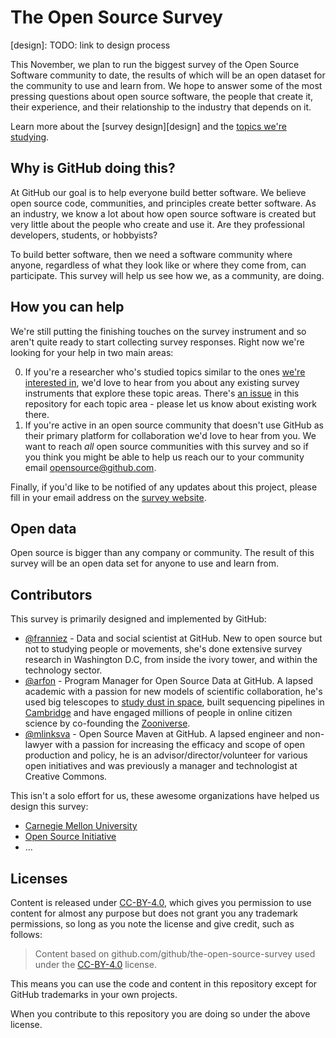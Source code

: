 # The Open Source Survey

[design]: TODO: link to design process

This November, we plan to run the biggest survey of the Open Source Software community to date, the results of which will be an open dataset for the community to use and learn from. We hope to answer some of the most pressing questions about open source software, the people that create it, their experience, and their relationship to the industry that depends on it.

Learn more about the [survey design][design] and the [topics we're studying](https://github.com/github/the-open-source-survey/blob/master/survey-topics.md).

## Why is GitHub doing this?

At GitHub our goal is to help everyone build better software. We believe open source code, communities, and principles create better software. As an industry, we know a lot about how open source software is created but very little about the people who create and use it. Are they professional developers, students, or hobbyists?

To build better software, then we need a software community where anyone, regardless of what they look like or where they come from, can participate. This survey will help us see how we, as a community, are doing.

## How you can help

We're still putting the finishing touches on the survey instrument and so aren't quite ready to start collecting survey responses. Right now we're looking for your help in two main areas:

0. If you're a researcher who's studied topics similar to the ones [we're interested in](https://github.com/github/the-open-source-survey/blob/master/survey-topics.md), we'd love to hear from you about any existing survey instruments that explore these topic areas. There's [an issue](https://github.com/github/the-open-source-survey/issues?q=is%3Aopen+is%3Aissue+label%3A%22help+wanted%22) in this repository for each topic area - please let us know about existing work there.
0. If you're active in an open source community that doesn't use GitHub as their primary platform for collaboration we'd love to hear from you. We want to reach _all_ open source communities with this survey and so if you think you might be able to help us reach our to your community email opensource@github.com.

Finally, if you'd like to be notified of any updates about this project, please fill in your email address on the [survey website](http://opensourcesurvey.org).

## Open data

Open source is bigger than any company or community. The result of this survey will be an open data set for anyone to use and learn from.

## Contributors

This survey is primarily designed and implemented by GitHub:

- [@franniez](https://github.com/franniez) -  Data and social scientist at GitHub. New to open source but not to studying people or movements, she's done extensive survey research in Washington D.C, from inside the ivory tower, and within the technology sector. 
- [@arfon](https://github.com/arfon) - Program Manager for Open Source Data at GitHub. A lapsed academic with a passion for new models of scientific collaboration, he's used big telescopes to [study dust in space](http://www.arfon.org/thesis), built sequencing pipelines in [Cambridge](http://www.sanger.ac.uk/) and have engaged millions of people in online citizen science by co-founding the [Zooniverse](http://zooniverse.org).
- [@mlinksva](https://github.com/mlinksva) - Open Source Maven at GitHub. A lapsed engineer and non-lawyer with a passion for increasing the efficacy and scope of open production and policy, he is an advisor/director/volunteer for various open initiatives and was previously a manager and technologist at Creative Commons.

This isn't a solo effort for us, these awesome organizations have helped us design this survey:

- [Carnegie Mellon University](http://www.cmu.edu/)
- [Open Source Initiative](https://opensource.org/)
- ...

## Licenses

Content is released under [CC-BY-4.0](https://creativecommons.org/licenses/by/4.0/), which gives you permission to use content for almost any purpose but does not grant you any trademark permissions, so long as you note the license and give credit, such as follows:

> Content based on github.com/github/the-open-source-survey used under the [CC-BY-4.0](https://creativecommons.org/licenses/by/4.0/) license.

This means you can use the code and content in this repository except for GitHub trademarks in your own projects.

When you contribute to this repository you are doing so under the above license.
